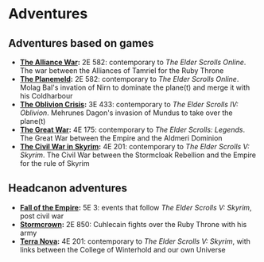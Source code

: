 # Adventures

## Adventures based on games
* **[The Alliance War](/adventures/alliance_war):** 2E 582: contemporary to *The Elder Scrolls Online*. The war between the Alliances of Tamriel for the Ruby Throne
* **[The Planemeld](/adventures/planemeld):** 2E 582: contemporary to *The Elder Scrolls Online*. Molag Bal's invation of Nirn to dominate the plane(t) and merge it with his Coldharbour
* **[The Oblivion Crisis](/adventures/oblivion_crisis):** 3E 433: contemporary to *The Elder Scrolls IV: Oblivion*. Mehrunes Dagon's invasion of Mundus to take over the plane(t)
* **[The Great War](/adventures/great_war):** 4E 175: contemporary to *The Elder Scrolls: Legends*. The Great War between the Empire and the Aldmeri Dominion
* **[The Civil War in Skyrim](/adventures/civil_war):** 4E 201: contemporary to *The Elder Scrolls V: Skyrim*. The Civil War between the Stormcloak Rebellion and the Empire for the rule of Skyrim

## Headcanon adventures
* **[Fall of the Empire](/adventures/fall_of_the_empire):** 5E 3: events that follow *The Elder Scrolls V: Skyrim*, post civil war
* **[Stormcrown](/adventures/stormcrown):** 2E 850: Cuhlecain fights over the Ruby Throne with his army
* **[Terra Nova](/adventures/terranova):** 4E 201: contemporary to *The Elder Scrolls V: Skyrim*, with links between the College of Winterhold and our own Universe